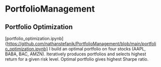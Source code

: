 # PortfolioManagement
## Portfolio Optimization
[portfolio_optimization.ipynb]{https://github.com/nathanstefanik/PortfolioManagement/blob/main/portfolio_optimization.ipynb}
I build an optimal portfolio on four stocks (AAPL, BABA, BAC, AMZN). Iteratively produces portfolios and selects 
highest return for a given risk level. Optimal portfolio gives highest Sharpe ratio.

